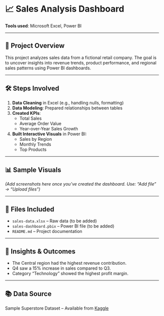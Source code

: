 # 📈 Sales Analysis Dashboard

**Tools used**: Microsoft Excel, Power BI

---

## 📌 Project Overview

This project analyzes sales data from a fictional retail company. The goal is to uncover insights into revenue trends, product performance, and regional sales patterns using Power BI dashboards.

---

## 🛠️ Steps Involved

1. **Data Cleaning** in Excel (e.g., handling nulls, formatting)
2. **Data Modeling**: Prepared relationships between tables
3. **Created KPIs**:
   - Total Sales
   - Average Order Value
   - Year-over-Year Sales Growth
4. **Built Interactive Visuals** in Power BI:
   - Sales by Region
   - Monthly Trends
   - Top Products

---

## 📊 Sample Visuals

_(Add screenshots here once you’ve created the dashboard. Use: “Add file” → “Upload files”)_

---

## 📁 Files Included

- `sales-data.xlsx` – Raw data (to be added)
- `sales-dashboard.pbix` – Power BI file (to be added)
- `README.md` – Project documentation

---

## 📌 Insights & Outcomes

- The Central region had the highest revenue contribution.
- Q4 saw a 15% increase in sales compared to Q3.
- Category “Technology” showed the highest profit margin.

---

## 📚 Data Source

Sample Superstore Dataset – Available from [Kaggle](https://www.kaggle.com/datasets/vivek468/superstore-dataset-final)
